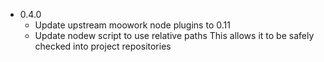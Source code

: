 * 0.4.0
    - Update upstream moowork node plugins to 0.11
    - Update nodew script to use relative paths
      This allows it to be safely checked into project repositories
